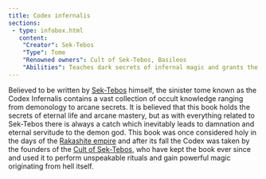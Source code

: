 ```yaml
---
title: Codex infernalis
sections:
 - type: infobox.html
   content:
    "Creator": Sek-Tebos
    "Type": Tome
    "Renowned owners": Cult of Sek-Tebos, Basileos
    "Abilities": Teaches dark secrets of infernal magic and grants the ability to summon and make deals with Sek-Tebos or his subject demons. 
---
```


Believed to be written by [Sek-Tebos](https://raldamain.com/en/creatures/superior%20beings/infernals/sektebos.html) himself, the sinister tome known as the Codex Infernalis contains a vast collection of occult knowledge ranging from demonology to arcane secrets. It is believed that this book holds the secrets of eternal life and arcane mastery, but as with everything related to Sek-Tebos there is always a catch which inevitably leads to damnation and eternal servitude to the demon god. This book was once considered holy in the days of the [Rakashite empire](https://raldamain.com/en/ideas/nations/rakashite.html) and after its fall the Codex was taken by the founders of the [Cult of Sek-Tebos](https://raldamain.com/en/ideas/religious%20groups/sek-tebos%20cult.html), who have kept the book ever since and used it to perform unspeakable rituals and gain powerful magic originating from hell itself.
